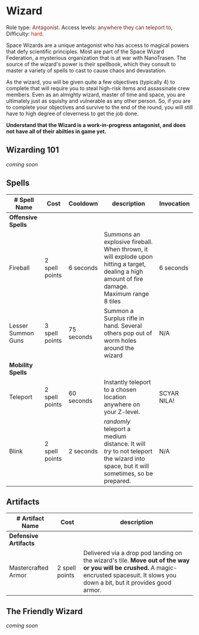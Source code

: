 # Wizard
Role type:  <font color= "#711e25">Antagonist</font>. Access levels: <font color="#711e25">anywhere they can teleport to</font>, Difficulty: <font color="Red">hard</font>.

Space Wizards are a unique antagonist who has access to magical powers that defy scientific principles. Most are part of the Space Wizard Federation, a mysterious organization that is at war with NanoTrasen. The source of the wizard's power is their spellbook, which they consult to master a variety of spells to cast to cause chaos and devastation.

As the wizard, you will be given quite a few objectives (typically 4) to complete that will require you to steal high-risk items and assassinate crew members. Even as an almighty wizard, master of time and space, you are ultimately just as squishy and vulnerable as any other person. So, if you are to complete your objectives and survive to the end of the round, you will still have to high degree of cleverness to get the job done.

**Understand that the Wizard is a work-in-progress antagonist, and does not have all of their abilties in game yet.**


## Wizarding 101

_coming soon_


## Spells

| # Spell Name     | Cost | Cooldown | description | Invocation |
| -------------------- | ---- | -------- | ----------- | ---------- |
| **Offensive Spells** |      |          |             |            |
| Fireball | 2 spell points | 6 seconds | Summons an explosive fireball. When thrown, it will explode upon hitting a target, dealing a high amount of fire damage. Maximum range 8 tiles | 6 seconds | ONI'SOMA | ONI'SOMA! |
| Lesser Summon Guns | 3 spell points | 75 seconds | Summon a Surplus rifle in hand. Several others pop out of worm holes around the wizard | N/A |
| **Mobility Spells** |  |  |  |  |
| Teleport | 2 spell points | 60 seconds | Instantly teleport to a chosen location anywhere on your Z-level. | SCYAR NILA! |
| Blink | 2 spell points | 2 seconds | _randomly_ teleport a medium distance. It will _try_ to not teleport the wizard into space, but it will sometimes, so be prepared. | N/A |


## Artifacts

| # Artifact Name     | Cost | description |
| - | - | - |
| **Defensive Artifacts** |      |      |
| Mastercrafted Armor | 2 spell points | Delivered via a drop pod landing on the wizard's tile. **Move out of the way or you will be crushed.** A magic-encrusted spacesuit. It slows you down a bit, but it provides good armor. |

## The Friendly Wizard

_coming soon_

